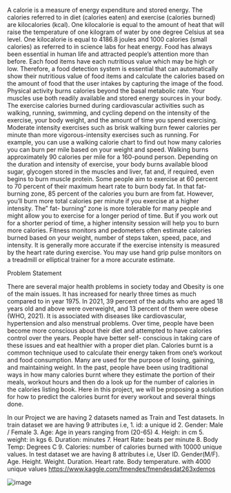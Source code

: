 A calorie is a measure of energy expenditure and stored energy. The calories referred to in diet (calories eaten) and exercise (calories burned) are kilocalories (kcal). One kilocalorie is equal to the amount of heat that will raise the
temperature of one kilogram of water by one degree Celsius at sea level. One
kilocalorie is equal to 4186.8 joules and 1000 calories (small calories) as
referred to in science labs for heat energy. Food has always been essential in human life and attracted people’s attention
more than before. Each food items have each nutritious value which may be high
or low. Therefore, a food detection system is essential that can automatically
show their nutritious value of food items and calculate the calories based on the
amount of food that the user intakes by capturing the image of the food. Physical
activity burns calories beyond the basal metabolic rate. Your muscles use both
readily available and stored energy sources in your body. The exercise calories
burned during cardiovascular activities such as walking, running, swimming, and
cycling depend on the intensity of the exercise, your body weight, and the amount
of time you spend exercising. Moderate intensity exercises such as brisk walking
burn fewer calories per minute than more vigorous-intensity exercises such as
running. For example, you can use a walking calorie chart to find out how many calories
you can burn per mile based on your weight and speed. Walking burns
approximately 90 calories per mile for a 160-pound person. Depending on
the duration and intensity of exercise, your body burns available blood sugar, glycogen stored in the muscles and liver, fat and, if required, even begins to burn
muscle protein. Some people aim to exercise at 60 percent to 70 percent of their
maximum heart rate to burn body fat. In that fat-burning zone, 85 percent of the
calories you burn are from fat. However, you’ll burn more total calories
per minute if you exercise at a higher intensity. The” fat- burning” zone is more
tolerable for many people and might allow you to exercise for a longer period of
time. But if you work out for a shorter period of time, a higher intensity session
will help you to burn more calories. Fitness monitors and pedometers often estimate calories burned based on your
weight, number of steps taken, speed, pace, and intensity. It is generally more
accurate if the exercise intensity is measured by the heart rate during exercise. You may use hand grip pulse monitors on a treadmill or elliptical trainer for a
more accurate estimate.

Problem Statement


There are several major health problems in society today and Obesity is one of the
main issues. It has increased for nearly three times as much compared to in year
1975. In 2021, 39 percent of the adults who are aged 18 years old and above were
overweight, and 13 percent of them were obese (WHO, 2021). It is associated
with diseases like cardiovascular, hypertension and also menstrual problems. Over time, people have been become more conscious about their diet and
attempted to have calories control over the years. People have better self- conscious in taking care of these issues and eat healthier with a proper diet plan. Calories burnt is a common technique used to calculate their energy taken from
one’s workout and food consumption. Many are used for the purpose of losing, gaining, and maintaining weight. In the past, people have been using traditional
ways in how many calories burnt where they estimate the portion of their meals, workout hours and then do a look up for the number of calories in the calories
listing book. Here in this project, we will be proposing a solution for how to
predict the calories burnt for every workout and several things done.

In our Project we are having 2 datasets named as Train and Test datasets. In train
dataset we are having 9 attributes i.e, 1. id: a unique id
2. Gender: Male / Female
3. Age: Age in years ranging from (20-65)
4. Heigh: in cm
5. weight: in kgs
6. Duration: minutes
7. Heart Rate: beats per minute
8. Body Temp: Degrees C
9. Calories: number of calories burned with 10000 unique values. In test dataset we are having 8 attributes i.e, User ID. Gender(M/F). Age. Height. Weight. Duration. Heart rate. Body temperature. with 4000 unique values
https://www.kaggle.com/fmendes/fmendesdat263xdemos

![image](https://github.com/msreereddy/calories_count/assets/89194445/7cf86b08-dad7-4e7e-9e6e-1eeeb7ab0d1f)

